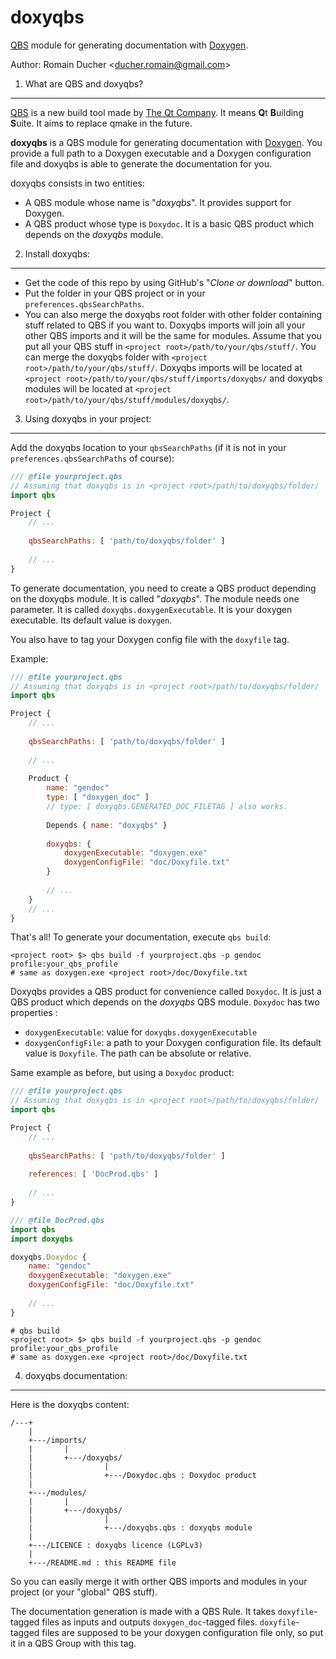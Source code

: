 <!--
    This file is part of doxyqbs

    Copyright (c) Romain Ducher
    Zmail: ducher.romain@gmail.com

    For the full copyright and license information, please view the LICENSE
    file that was distributed with this source code.
-->

doxyqbs
======

[QBS](https://doc.qt.io/qbs/) module for generating documentation with [Doxygen](http://www.doxygen.org).

Author: Romain Ducher <[ducher.romain@gmail.com](mailto://ducher.romain@gmail.com)>

1. What are QBS and doxyqbs?
------

[QBS](https://doc.qt.io/qbs/) is a new build tool made by [The Qt Company](https://www.qt.io/). It means **Q**t **B**uilding **S**uite. It aims to replace qmake in the future.

**doxyqbs** is a QBS module for generating documentation with [Doxygen](http://www.doxygen.org). You provide a full path to a Doxygen executable and a Doxygen configuration file and doxyqbs is able to generate the documentation for you.

doxyqbs consists in two entities:
* A QBS module whose name is "_doxyqbs_". It provides support for Doxygen.
* A QBS product whose type is `Doxydoc`. It is a basic QBS product which depends on the _doxyqbs_ module.


2. Install doxyqbs:
------

* Get the code of this repo by using GitHub's "_Clone or download_" button.
* Put the folder in your QBS project or in your `preferences.qbsSearchPaths`.
* You can also merge the doxyqbs root folder with other folder containing stuff related to QBS if you want to. Doxyqbs imports will join all your other QBS imports and it will be the same for modules. Assume that you put all your QBS stuff in `<project root>/path/to/your/qbs/stuff/`. You can merge the doxyqbs folder with `<project root>/path/to/your/qbs/stuff/`. Doxyqbs imports will be located at `<project root>/path/to/your/qbs/stuff/imports/doxyqbs/` and doxyqbs modules will be located at `<project root>/path/to/your/qbs/stuff/modules/doxyqbs/`.

3. Using doxyqbs in your project:
------

Add the doxyqbs location to your `qbsSearchPaths` (if it is not in your `preferences.qbsSearchPaths` of course):
```qml
/// @file yourproject.qbs
// Assuming that doxyqbs is in <project root>/path/to/doxyqbs/folder/
import qbs

Project {
    // ...
	
    qbsSearchPaths: [ 'path/to/doxyqbs/folder' ]
	
    // ...
}
```

To generate documentation, you need to create a QBS product depending on the doxyqbs module. It is called "_doxyqbs_". The module needs one parameter. It is called `doxyqbs.doxygenExecutable`. It is your doxygen executable. Its default value is `doxygen`.

You also have to tag your Doxygen config file with the `doxyfile` tag.

Example:
```qml
/// @file yourproject.qbs
// Assuming that doxyqbs is in <project root>/path/to/doxyqbs/folder/
import qbs

Project {
    // ...
	
    qbsSearchPaths: [ 'path/to/doxyqbs/folder' ]
	
    // ...
	
    Product {
        name: "gendoc"
        type: [ "doxygen_doc" ]
        // type: [ doxyqbs.GENERATED_DOC_FILETAG ] also works.
		
        Depends { name: "doxyqbs" }
		
        doxyqbs: {
            doxygenExecutable: "doxygen.exe"
            doxygenConfigFile: "doc/Doxyfile.txt"
        }
		
        // ...
    }
    // ...
}
```

That's all! To generate your documentation, execute `qbs build`:
```cli
<project root> $> qbs build -f yourproject.qbs -p gendoc profile:your_qbs_profile
# same as doxygen.exe <project root>/doc/Doxyfile.txt
```

Doxyqbs provides a QBS product for convenience called `Doxydoc`. It is just a QBS product which depends on the _doxyqbs_ QBS module. `Doxydoc` has two properties :
* `doxygenExecutable`: value for `doxyqbs.doxygenExecutable`
* `doxygenConfigFile`: a path to your Doxygen configuration file. Its default value is `Doxyfile`. The path can be absolute or relative.

Same example as before, but using a `Doxydoc` product:
```qml
/// @file yourproject.qbs
// Assuming that doxyqbs is in <project root>/path/to/doxyqbs/folder/
import qbs

Project {
    // ...
	
    qbsSearchPaths: [ 'path/to/doxyqbs/folder' ]
	
    references: [ 'DocProd.qbs' ]
	
    // ...
}
```

```qml
/// @file DocProd.qbs
import qbs
import doxyqbs

doxyqbs.Doxydoc {
    name: "gendoc"
    doxygenExecutable: "doxygen.exe"
    doxygenConfigFile: "doc/Doxyfile.txt"
	
    // ...
}
```

```cli
# qbs build
<project root> $> qbs build -f yourproject.qbs -p gendoc profile:your_qbs_profile
# same as doxygen.exe <project root>/doc/Doxyfile.txt
```

4. doxyqbs documentation:
------

Here is the doxyqbs content:

```
/---+
    |
    +---/imports/
    |       |
    |       +---/doxyqbs/
    |                |
    |                +---/Doxydoc.qbs : Doxydoc product
    |
    +---/modules/
    |       |
    |       +---/doxyqbs/
    |                |
    |                +---/doxyqbs.qbs : doxyqbs module
    |
    +---/LICENCE : doxyqbs licence (LGPLv3)
    |
    +---/README.md : this README file
```

So you can easily merge it with orther QBS imports and modules in your project (or your "global" QBS stuff).

The documentation generation is made with a QBS Rule. It takes `doxyfile`-tagged files as inputs and outputs `doxygen_doc`-tagged files. `doxyfile`-tagged files are supposed to be your doxygen configuration file only, so put it in a QBS Group with this tag.
